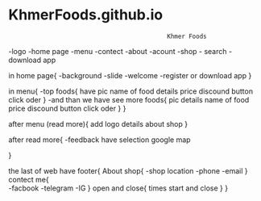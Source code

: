 # KhmerFoods.github.io



                                                Khmer Foods
-logo                        -home page   -menu   -contect   -about   -acount   -shop   - search   -download app

in home page{
    -background
    -slide
    -welcome
    -register or download app
}

in menu{
    -top foods{
        have pic
        name of food
        details
        price
        discound
        button click oder
    }
    -and than we have see more foods{
        pic
        details
        name of food
        price
        discound
        button click oder
    }
}

after menu (read more){
       add logo                                                                      details about shop 
}

after read more{
    -feedback have selection                                                         google map

}

the last of web have footer{
    About shop{
        -shop location
        -phone
        -email
    }
    contect me{                             
        -facbook
        -telegram
        -IG
    }
    open and close{
        times start and close
    }
}
